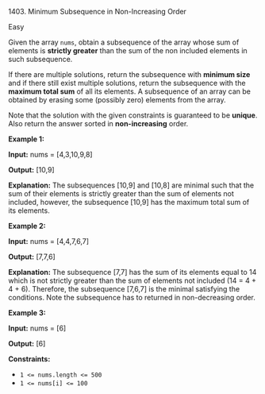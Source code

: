 1403\. Minimum Subsequence in Non-Increasing Order

Easy

Given the array `nums`, obtain a subsequence of the array whose sum of elements is **strictly greater** than the sum of the non included elements in such subsequence.

If there are multiple solutions, return the subsequence with **minimum size** and if there still exist multiple solutions, return the subsequence with the **maximum total sum** of all its elements. A subsequence of an array can be obtained by erasing some (possibly zero) elements from the array.

Note that the solution with the given constraints is guaranteed to be **unique**. Also return the answer sorted in **non-increasing** order.

**Example 1:**

**Input:** nums = [4,3,10,9,8]

**Output:** [10,9]

**Explanation:** The subsequences [10,9] and [10,8] are minimal such that the sum of their elements is strictly greater than the sum of elements not included, however, the subsequence [10,9] has the maximum total sum of its elements.

**Example 2:**

**Input:** nums = [4,4,7,6,7]

**Output:** [7,7,6]

**Explanation:** The subsequence [7,7] has the sum of its elements equal to 14 which is not strictly greater than the sum of elements not included (14 = 4 + 4 + 6). Therefore, the subsequence [7,6,7] is the minimal satisfying the conditions. Note the subsequence has to returned in non-decreasing order.

**Example 3:**

**Input:** nums = [6]

**Output:** [6]

**Constraints:**

*   `1 <= nums.length <= 500`
*   `1 <= nums[i] <= 100`